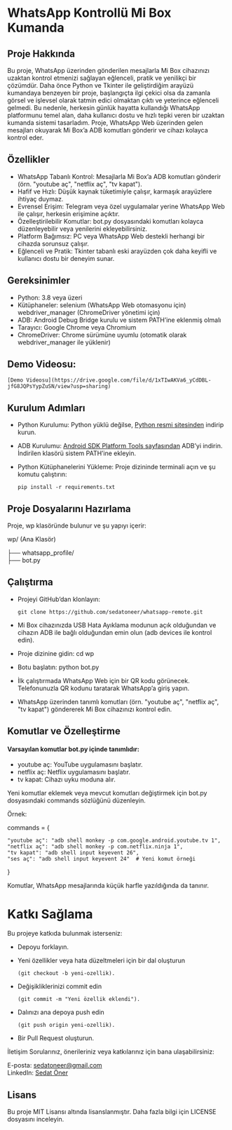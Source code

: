 # WhatsApp Kontrollü Mi Box Kumanda
## Proje Hakkında
Bu proje, WhatsApp üzerinden gönderilen mesajlarla Mi Box cihazınızı uzaktan kontrol etmenizi sağlayan eğlenceli, pratik ve yenilikçi bir çözümdür. 
Daha önce Python ve Tkinter ile geliştirdiğim arayüzü kumandaya benzeyen bir proje, başlangıçta ilgi çekici olsa da zamanla görsel ve işlevsel olarak tatmin edici olmaktan çıktı ve yeterince eğlenceli gelmedi. 
Bu nedenle, herkesin günlük hayatta kullandığı WhatsApp platformunu temel alan, daha kullanıcı dostu ve hızlı tepki veren bir uzaktan kumanda sistemi tasarladım. 
Proje, WhatsApp Web üzerinden gelen mesajları okuyarak Mi Box’a ADB komutları gönderir ve cihazı kolayca kontrol eder.

## Özellikler
- WhatsApp Tabanlı Kontrol: Mesajlarla Mi Box’a ADB komutları gönderir (örn. "youtube aç", "netflix aç", "tv kapat").
- Hafif ve Hızlı: Düşük kaynak tüketimiyle çalışır, karmaşık arayüzlere ihtiyaç duymaz.
- Evrensel Erişim: Telegram veya özel uygulamalar yerine WhatsApp Web ile çalışır, herkesin erişimine açıktır.
- Özelleştirilebilir Komutlar: bot.py dosyasındaki komutları kolayca düzenleyebilir veya yenilerini ekleyebilirsiniz.
- Platform Bağımsız: PC veya WhatsApp Web destekli herhangi bir cihazda sorunsuz çalışır.
- Eğlenceli ve Pratik: Tkinter tabanlı eski arayüzden çok daha keyifli ve kullanıcı dostu bir deneyim sunar.


## Gereksinimler
- Python: 3.8 veya üzeri
- Kütüphaneler:
    selenium (WhatsApp Web otomasyonu için)
    webdriver_manager (ChromeDriver yönetimi için)
- ADB: Android Debug Bridge kurulu ve sistem PATH’ine eklenmiş olmalı
- Tarayıcı: Google Chrome veya Chromium
- ChromeDriver: Chrome sürümüne uyumlu (otomatik olarak webdriver_manager ile yüklenir)

## Demo Videosu:
    [Demo Videosu](https://drive.google.com/file/d/1xTIwAKVa6_yCdDBL-jfG8JQPsYypZuSN/view?usp=sharing)

## Kurulum Adımları
- Python Kurulumu: Python yüklü değilse, [Python resmi sitesinden](https://www.python.org/downloads/) indirip kurun.

- ADB Kurulumu:
[Android SDK Platform Tools sayfasından](https://developer.android.com/tools/releases/platform-tools?hl=tr) ADB’yi indirin.
İndirilen klasörü sistem PATH’ine ekleyin.


- Python Kütüphanelerini Yükleme: Proje dizininde terminali açın ve şu komutu çalıştırın:

  ```pip install -r requirements.txt ```


## Proje Dosyalarını Hazırlama

Proje, wp klasöründe bulunur ve şu yapıyı içerir:

wp/ (Ana Klasör)

├── whatsapp_profile/  
├── bot.py


## Çalıştırma

- Projeyi GitHub’dan klonlayın: 

  ```git clone https://github.com/sedatoneer/whatsapp-remote.git ```

- Mi Box cihazınızda USB Hata Ayıklama modunun açık olduğundan ve cihazın ADB ile bağlı olduğundan emin olun (adb devices ile kontrol edin).

- Proje dizinine gidin: cd wp

- Botu başlatın: python bot.py


- İlk çalıştırmada WhatsApp Web için bir QR kodu görünecek. Telefonunuzla QR kodunu taratarak WhatsApp’a giriş yapın.
- WhatsApp üzerinden tanımlı komutları (örn. "youtube aç", "netflix aç", "tv kapat") göndererek Mi Box cihazınızı kontrol edin.

## Komutlar ve Özelleştirme

#### Varsayılan komutlar bot.py içinde tanımlıdır:
- youtube aç: YouTube uygulamasını başlatır.
- netflix aç: Netflix uygulamasını başlatır.
- tv kapat: Cihazı uyku moduna alır.


Yeni komutlar eklemek veya mevcut komutları değiştirmek için bot.py dosyasındaki commands sözlüğünü düzenleyin. 

Örnek: 

commands = {

    "youtube aç": "adb shell monkey -p com.google.android.youtube.tv 1",
    "netflix aç": "adb shell monkey -p com.netflix.ninja 1",
    "tv kapat": "adb shell input keyevent 26",
    "ses aç": "adb shell input keyevent 24"  # Yeni komut örneği
}


Komutlar, WhatsApp mesajlarında küçük harfle yazıldığında da tanınır.



# Katkı Sağlama
Bu projeye katkıda bulunmak isterseniz:

- Depoyu forklayın.
- Yeni özellikler veya hata düzeltmeleri için bir dal oluşturun 
 
  ```(git checkout -b yeni-ozellik).```
- Değişikliklerinizi commit edin 

  ```(git commit -m "Yeni özellik eklendi"). ```
- Dalınızı ana depoya push edin 
  
  ```(git push origin yeni-ozellik). ```
- Bir Pull Request oluşturun.

İletişim
Sorularınız, önerileriniz veya katkılarınız için bana ulaşabilirsiniz:  

E-posta: sedatoneer@gmail.com  
LinkedIn: [Sedat Öner](https://www.linkedin.com/in/sedat-öner-672500243/)


## Lisans
Bu proje MIT Lisansı altında lisanslanmıştır. Daha fazla bilgi için LICENSE dosyasını inceleyin.
